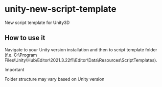# unity-new-script-template
New script template for Unity3D

## How to use it
Navigate to your Unity version installation and then to script template folder (f.e. C:\Program Files\Unity\Hub\Editor\2021.3.22f1\Editor\Data\Resources\ScriptTemplates).

> [!IMPORTANT]
> Folder structure may vary based on Unity version
